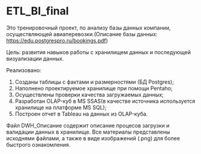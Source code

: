 # ETL_BI_final
Это тренировочный проект, по анализу базы данных компании, осуществляющей авиаперевозки.(Описание базы данных: https://edu.postgrespro.ru/bookings.pdf)

Цель: развития навыков работы с хранилищем данных и последующей визуализации данных.

Реализовано:
1. Созданы таблицы с фактами и размерностями (БД Postgres);
2. Наполнено проектируемое хранилище при помощи Pentaho;
3. Осуществлены проверки качества загружаемых данных;
4. Разработан OLAP-куб в MS SSAS(в качестве источника используется хранилище на платформе MS SQL);
5. Построен отчет в Tableau на данных из OLAP-куба.

Файл DWH_Описание содержит описание процесов загрузки и валидации данных в хранилище.
Все материалы представлены исходнями файлами, а также в виде изображений (.png) для более быстрого ознакомления.
